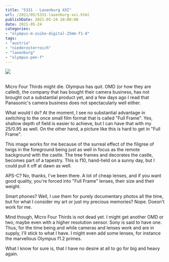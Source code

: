 ```yaml
---
title: "5331 - Laxenburg XXI"
url: /2021/05/5331-laxenburg-xxi.html
publishDate: 2021-05-24 18:00:00
date: 2021-05-24
categories:
- "olympus-m-zuiko-digital-25mm-f1-8"
tags:
- "austria"
- "niederosterreich"
- "laxenburg"
- "olympus-pen-f"
---
```

<div class="container">
<div class="center"><a target="_blank" href="https://d25zfm9zpd7gm5.cloudfront.net/1200x1200/2019/20190422_120932_lr.jpg"><img class="webfeedsFeaturedVisual" src="https://d25zfm9zpd7gm5.cloudfront.net/0600x0600/2019/20190422_120932_lr.jpg" /></a></div>
</div>
<br />

Micro Four Thirds might die. Olympus has quit. OMD (or how
they are called), the company that has bought their camera
business, has not brought out a substantial product yet, and
a few days ago I read that Panasonic's camera business does
not spectacularly well either.

What would I do? At the moment, I see no substantial
advantage in switching to the once small film format that is
called "Full Frame". Yes, shallow depth of field is easier to
achieve, but I can have that with my 25/0.95 as well. On the
other hand, a picture like this is hard to get in "Full
Frame".

This image works for me because of the surreal effect of the
filigree of twigs in the foreground being just as well in
focus as the remote background with the castle. The tree
frames and decorates the castle, becomes part of a tapestry.
This is f10, hand-held on a sunny day, but I could pull it
off at dawn as well.

APS-C? No, thanks, I've been there. A lot of cheap lenses,
and if you want good quality, you're forced into "Full
Frame" lenses, their size and their weight.

Smart phones? Well, I use them for purely documentary photos
all the time, but for what I consider my art or just my
precious memories? Nope. Doesn't work for me.

Mind though, Micro Four Thirds is not dead yet. I might get
another OMD or two, maybe even with a higher resolution
sensor. Sony is said to have one. Thus, for the time being
and while cameras and lenses work and are in supply, I'll
stick to what I have. I might even add some lenses, for
instance the marvellous Olympus f1.2 primes.

What I know for sure is, that I have no desire at all to go
for big and heavy again.
